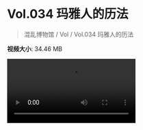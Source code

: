 # Vol.034 玛雅人的历法

> 混乱博物馆 / Vol / Vol.034 玛雅人的历法

**视频大小**: 34.46 MB

<div class="video"><video src="https://file.hsyhx.top/archive/混乱博物馆/Vol/034.mp4" controls preload>🤔 您的浏览器不支持 video 标签</video></div>